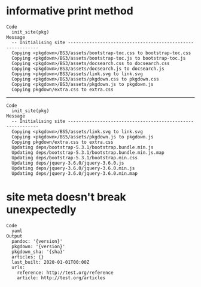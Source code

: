 # informative print method

    Code
      init_site(pkg)
    Message
      -- Initialising site -----------------------------------------------------------
      Copying <pkgdown>/BS3/assets/bootstrap-toc.css to bootstrap-toc.css
      Copying <pkgdown>/BS3/assets/bootstrap-toc.js to bootstrap-toc.js
      Copying <pkgdown>/BS3/assets/docsearch.css to docsearch.css
      Copying <pkgdown>/BS3/assets/docsearch.js to docsearch.js
      Copying <pkgdown>/BS3/assets/link.svg to link.svg
      Copying <pkgdown>/BS3/assets/pkgdown.css to pkgdown.css
      Copying <pkgdown>/BS3/assets/pkgdown.js to pkgdown.js
      Copying pkgdown/extra.css to extra.css

---

    Code
      init_site(pkg)
    Message
      -- Initialising site -----------------------------------------------------------
      Copying <pkgdown>/BS5/assets/link.svg to link.svg
      Copying <pkgdown>/BS5/assets/pkgdown.js to pkgdown.js
      Copying pkgdown/extra.css to extra.css
      Updating deps/bootstrap-5.3.1/bootstrap.bundle.min.js
      Updating deps/bootstrap-5.3.1/bootstrap.bundle.min.js.map
      Updating deps/bootstrap-5.3.1/bootstrap.min.css
      Updating deps/jquery-3.6.0/jquery-3.6.0.js
      Updating deps/jquery-3.6.0/jquery-3.6.0.min.js
      Updating deps/jquery-3.6.0/jquery-3.6.0.min.map

# site meta doesn't break unexpectedly

    Code
      yaml
    Output
      pandoc: '{version}'
      pkgdown: '{version}'
      pkgdown_sha: '{sha}'
      articles: {}
      last_built: 2020-01-01T00:00Z
      urls:
        reference: http://test.org/reference
        article: http://test.org/articles
      

